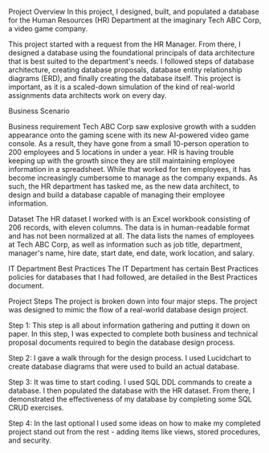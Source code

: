 Project Overview
In this project, I designed, built, and populated a database for the Human Resources (HR) Department at the imaginary Tech ABC Corp, a video game company. 

This project started with a request from the HR Manager. From there, I designed a database using the foundational principals of data architecture that is best suited to the department's needs. I followed steps of database architecture, creating database proposals, database entity relationship diagrams (ERD), and finally creating the database itself. This project is important, as it is a scaled-down simulation of the kind of real-world assignments data architects work on every day.

Business Scenario

Business requirement
Tech ABC Corp saw explosive growth with a sudden appearance onto the gaming scene with its new AI-powered video game console. As a result, they have gone from a small 10-person operation to 200 employees and 5 locations in under a year. HR is having trouble keeping up with the growth since they are still maintaining employee information in a spreadsheet. While that worked for ten employees, it has become increasingly cumbersome to manage as the company expands.
As such, the HR department has tasked me, as the new data architect, to design and build a database capable of managing their employee information.

Dataset
The HR dataset I worked with is an Excel workbook consisting of 206 records, with eleven columns. The data is in human-readable format and has not been normalized at all. The data lists the names of employees at Tech ABC Corp, as well as information such as job title, department, manager's name, hire date, start date, end date, work location, and salary.

IT Department Best Practices
The IT Department has certain Best Practices policies for databases that I had followed, are detailed in the Best Practices document.

Project Steps
The project is broken down into four major steps. The project was designed to mimic the flow of a real-world database design project.

Step 1: This step is all about information gathering and putting it down on paper. In this step, I was expected to complete both business and technical proposal documents required to begin the database design process.

Step 2: I gave a walk through for the design process. I used Lucidchart to create database diagrams that were used to build an actual database.

Step 3: It was time to start coding. I used SQL DDL commands to create a database. I then populated the database with the HR dataset. From there, I demonstrated the effectiveness of my database by completing some SQL CRUD exercises.

Step 4: In the last optional I used some ideas on how to make my completed project stand out from the rest - adding items like views, stored procedures, and security.
